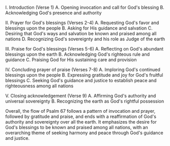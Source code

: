I. Introduction (Verse 1)
A. Opening invocation and call for God's blessing
B. Acknowledging God's presence and authority

II. Prayer for God's blessings (Verses 2-4)
A. Requesting God's favor and blessings upon the people
B. Asking for His guidance and salvation
C. Desiring that God's ways and salvation be known and praised among all nations
D. Recognizing God's sovereignty and his role as Judge of the earth

III. Praise for God's blessings (Verses 5-6)
A. Reflecting on God's abundant blessings upon the earth
B. Acknowledging God's righteous rule and guidance
C. Praising God for His sustaining care and provision

IV. Concluding prayer of praise (Verses 7-8)
A. Imploring God's continued blessings upon the people
B. Expressing gratitude and joy for God's fruitful blessings
C. Seeking God's guidance and justice to establish peace and righteousness among all nations

V. Closing acknowledgement (Verse 9)
A. Affirming God's authority and universal sovereignty
B. Recognizing the earth as God's rightful possession

Overall, the flow of Psalm 67 follows a pattern of invocation and prayer, followed by gratitude and praise, and ends with a reaffirmation of God's authority and sovereignty over all the earth. It emphasizes the desire for God's blessings to be known and praised among all nations, with an overarching theme of seeking harmony and peace through God's guidance and justice.